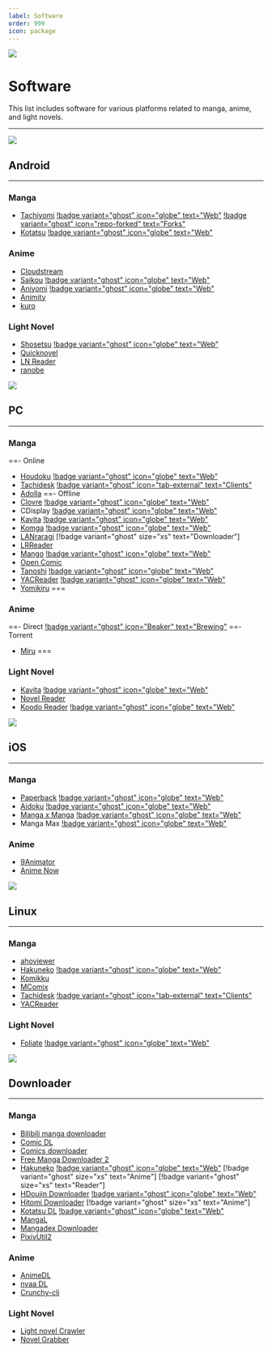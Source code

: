 ```yaml
---
label: Software
order: 999
icon: package
---
```

![](/static/thumb/soft.png)
# Software
This list includes software for various platforms related to manga, anime, and light novels.
___

![](/static/banner/and.png)
## Android
___
### Manga
- [Tachiyomi](https://github.com/tachiyomiorg/tachiyomi/) [!badge variant="ghost" icon="globe" text="Web"](https://tachiyomi.org/) [!badge variant="ghost" icon="repo-forked" text="Forks"](https://tachiyomi.org/forks/)
- [Kotatsu](https://github.com/KotatsuApp/Kotatsu) [!badge variant="ghost" icon="globe" text="Web"](https://kotatsu.app/)

### Anime
- [Cloudstream](https://github.com/recloudstream/cloudstream)
- [Saikou](https://github.com/saikou-app/saikou/) [!badge variant="ghost" icon="globe" text="Web"](https://saikou.pages.dev/)
- [Aniyomi](https://github.com/jmir1/aniyomi/) [!badge variant="ghost" icon="globe" text="Web"](https://aniyomi.org/)
- [Animity](https://github.com/kl3jvi/animity)
- [kuro](https://github.com/deceptions/no)


### Light Novel
- [Shosetsu](https://gitlab.com/shosetsuorg/shosetsu) [!badge variant="ghost" icon="globe" text="Web"](https://shosetsu.app/)
- [Quicknovel](https://github.com/LagradOst/QuickNovel)
- [LN Reader](https://github.com/LNReader/lnreader)
- [ranobe](https://github.com/ranobe-org/ranobe)

![](/static/banner/pc.png)
## PC
___
### Manga
==- Online
- [Houdoku](https://github.com/xgi/houdoku) [!badge variant="ghost" icon="globe" text="Web"](https://houdoku.org/)
- [Tachidesk](https://github.com/Suwayomi/Tachidesk-Server) [!badge variant="ghost" icon="tab-external" text="Clients"](https://github.com/Suwayomi/Tachidesk-Server#tachidesk-client-projects)
- [Adolla](https://github.com/AdollaApp/Adolla)
==- Offline
- [Clovre](https://github.com/rehhouari/clovre) [!badge variant="ghost" icon="globe" text="Web"](https://clovre.pigeonivy.com/)
- CDisplay [!badge variant="ghost" icon="globe" text="Web"](https://www.cdisplayex.com/)
- [Kavita](https://github.com/Kareadita/Kavita) [!badge variant="ghost" icon="globe" text="Web"](https://www.kavitareader.com/)
- [Komga](https://github.com/gotson/komga) [!badge variant="ghost" icon="globe" text="Web"](https://komga.org/)
- [LANraragi](https://github.com/Difegue/LANraragi) [!badge variant="ghost" size="xs" text="Downloader"]
- [LRReader](https://github.com/Guerra24/LRReader)
- [Mango](https://github.com/getmango/Mango) [!badge variant="ghost" icon="globe" text="Web"](https://getmango.app/)
- [Open Comic](https://github.com/ollm/OpenComic)
- [Tanoshi](https://github.com/faldez/tanoshi) [!badge variant="ghost" icon="globe" text="Web"](https://faldez.github.io/tanoshi/)
- [YACReader](https://github.com/YACReader/yacreader) [!badge variant="ghost" icon="globe" text="Web"](https://www.yacreader.com/)
- [Yomikiru](https://github.com/mienaiyami/yomikiru)
===

### Anime
==- Direct
[!badge variant="ghost" icon="Beaker" text="Brewing"](/Brewing.md/#pc)
==- Torrent
- [Miru](https://github.com/ThaUnknown/miru/)
===

### Light Novel
- [Kavita](https://github.com/Kareadita/Kavita) [!badge variant="ghost" icon="globe" text="Web"](https://www.kavitareader.com/)
- [Novel Reader](https://github.com/Kevin-Umali/NovelReader)
- [Koodo Reader](https://github.com/troyeguo/koodo-reader) [!badge variant="ghost" icon="globe" text="Web"](https://koodo.960960.xyz/en)

![](/static/banner/ios.png)
## iOS
___
### Manga
- [Paperback](https://github.com/Paperback-iOS/app) [!badge variant="ghost" icon="globe" text="Web"](https://paperback.moe/)
- [Aidoku](https://github.com/Aidoku/Aidoku) [!badge variant="ghost" icon="globe" text="Web"](https://aidoku.app/)
- [Manga x Manga](https://github.com/chubimauk) [!badge variant="ghost" icon="globe" text="Web"](https://mangaxmanga.com/)
- Manga Max [!badge variant="ghost" icon="globe" text="Web"](https://apps.apple.com/us/app/manga-reader-manga-max/id1558957618)

### Anime
- [9Animator](https://github.com/SuperMarcus/NineAnimator)
- [Anime Now](https://github.com/AnimeNow-Team/AnimeNow)


![](/static/banner/linux.png)
## Linux
___
### Manga
- [ahoviewer](https://github.com/ahodesuka/ahoviewer)
- [Hakuneko](https://github.com/manga-download/hakuneko) [!badge variant="ghost" icon="globe" text="Web"](https://hakuneko.download/)
- [Komikku](https://gitlab.com/valos/Komikku)
- [MComix](https://sourceforge.net/projects/mcomix/)
- [Tachidesk](https://github.com/Suwayomi/Tachidesk-Server) [!badge variant="ghost" icon="tab-external" text="Clients"](https://github.com/Suwayomi/Tachidesk-Server#tachidesk-client-projects)
- [YACReader](https://www.yacreader.com/)

### Light Novel
- [Foliate](https://github.com/johnfactotum/foliate) [!badge variant="ghost" icon="globe" text="Web"](https://johnfactotum.github.io/foliate/)


![](/static/banner/dler.png)

## Downloader
___

### Manga
- [Bilibili manga downloader](https://github.com/Zeal-L/BiliBili-Manga-Downloader)
- [Comic DL](https://github.com/Xonshiz/comic-dl)
- [Comics downloader](https://github.com/Girbons/comics-downloader)
- [Free Manga Downloader 2](https://github.com/dazedcat19/FMD2)
- [Hakuneko](https://github.com/manga-download/hakuneko) [!badge variant="ghost" icon="globe" text="Web"](https://hakuneko.download/) [!badge variant="ghost" size="xs" text="Anime"] [!badge variant="ghost" size="xs" text="Reader"]
- [HDoujin Downloader](https://github.com/HDoujinDownloader/HDoujinDownloader) [!badge variant="ghost" icon="globe" text="Web"](https://doujindownloader.com/)
- [Hitomi Downloader](https://github.com/KurtBestor/Hitomi-Downloader) [!badge variant="ghost" size="xs" text="Anime"]
- [Kotatsu DL](https://github.com/KotatsuApp/kotatsu-dl) [!badge variant="ghost" icon="globe" text="Web"](https://kotatsu.app/)
- [MangaL](https://github.com/metafates/mangal)
- [Mangadex Downloader](https://github.com/mansuf/mangadex-downloader)
- [PixivUtil2](https://github.com/Nandaka/PixivUtil2)

### Anime
- [AnimeDL](https://github.com/justfoolingaround/animdl)
- [nyaa DL](https://github.com/marcpinet/nyaadownloader)
- [Crunchy-cli](https://github.com/crunchy-labs/crunchy-cli)

### Light Novel
- [Light novel Crawler](https://github.com/dipu-bd/lightnovel-crawler)
- [Novel Grabber](https://github.com/Flameish/Novel-Grabber)